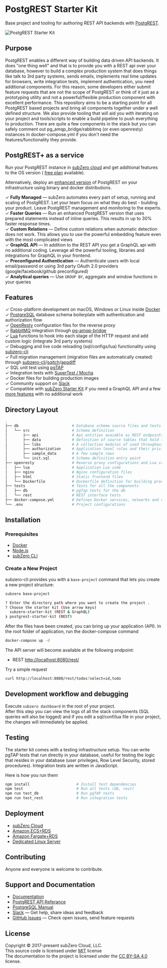 # PostgREST Starter Kit

Base project and tooling for authoring REST API backends with [PostgREST](https://postgrest.com).

![PostgREST Starter Kit](https://raw.githubusercontent.com/wiki/subzerocloud/postgrest-starter-kit/images/postgrest-starter-kit.gif "PostgREST Starter Kit")


## Purpose

PostgREST enables a different way of building data driven API backends. It does "one thing well" and that is to provide you with a REST api over your database, however to build a complex production system that does things like talk to 3rd party systems, sends emails, implements real time updates for browsers, write integration tests, implement authentication, you need additional components. For this reason, some developers either submit feature requests that are not the scope of PostgREST or think of it just as a prototyping utility and not a powerful/flexible production component with excellent performance. This repository aims to be a starting point for all PostgREST based projects and bring all components together under a well defined structure. We also provide tooling that will aid you with iterating on your project and tools/scripts to enable a build pipeline to push everything to production. There are quite a few components in the stack but you can safely comment out pg_amqp_bridge/rabbitmq (or even openresty) instances in docker-compose.yml if you don't need the features/functionality they provide.

## PostgREST+ as a service
Run your PostgREST instance in [subZero cloud](https://subzero.cloud/postgrest-plus.html) and get additional features to the OS version ( [free plan](https://subzero.cloud/pricing.html) available).

Alternatively, deploy an [enhanced version](https://docs.subzero.cloud/postgrest-plus/) of PostgREST on your infrastructure using binary and docker distributions.

✓ **Fully Managed** &mdash; subZero automates every part of setup, running and scaling of PostgREST. Let your team focus on what they do best - building your product. Leave PostgREST management and monitoring to the experts.<br>
✓ **Faster Queries** &mdash; Run an enhanced PostgREST version that uses prepared statements instead of inline queries. This results in up to 30% faster response times.<br>
✓ **Custom Relations** &mdash; Define custom relations when automatic detection does not work. This allows you to use the powerful embedding feature even with the most complicated views<br>
✓ **GraphQL API** &mdash; In addition to the REST API you get a GraphQL api with no additional coding. Leverage all the powerful tooling, libraries and integrations for GraphQL in your frontend.<br>
✓ **Preconfigured Authentication** &mdash;  Authenticate users with local email/password or using 3rd party OAuth 2.0 providers (google/facebook/github preconfigured) <br>
✓ **Analytical queries** &mdash; Use `GROUP BY`, aggregate and window functions in your queries <br>

## Features

✓ Cross-platform development on macOS, Windows or Linux inside [Docker](https://www.docker.com/)<br>
✓ [PostgreSQL](https://www.postgresql.org/) database schema boilerplate with authentication and authorization flow<br>
✓ [OpenResty](https://openresty.org/en/) configuration files for the reverse proxy<br>
✓ [RabbitMQ](https://www.rabbitmq.com/) integration through [pg-amqp-bridge](https://github.com/subzerocloud/pg-amqp-bridge)<br>
✓ [Lua](https://www.lua.org/) functions to hook into each stage of the HTTP request and add custom logic (integrate 3rd party systems)<br>
✓ Debugging and live code reloading (sql/configs/lua) functionality using [subzero-cli](https://github.com/subzerocloud/subzero-cli)<br>
✓ Full migration management (migration files are automatically created) through [subzero-cli](https://github.com/subzerocloud/subzero-cli)/[sqitch](http://sqitch.org/)/[apgdiff](https://github.com/subzerocloud/apgdiff)<br>
✓ SQL unit test using [pgTAP](http://pgtap.org/)<br>
✓ Integration tests with [SuperTest / Mocha](https://github.com/visionmedia/supertest)<br>
✓ Docker files for building production images<br>
✓ Community support on [Slack](https://slack.subzero.cloud/)<br>
✓ Compatible with [subZero Starter Kit](https://github.com/subzerocloud/subzero-starter-kit) if you need a GraphQL API and a few [more features](https://github.com/subzerocloud/subzero-starter-kit#features) with no additional work<br>


## Directory Layout

```bash
.
├── db                        # Database schema source files and tests
│   └── src                   # Schema definition
│       ├── api               # Api entities avaiable as REST endpoints
│       ├── data              # Definition of source tables that hold the data
│       ├── libs              # A collection modules of used throughout the code
│       ├── authorization     # Application level roles and their privileges
│       ├── sample_data       # A few sample rows
│       └── init.sql          # Schema definition entry point
├── openresty                 # Reverse proxy configurations and Lua code
│   ├── lua                   # Application Lua code
│   ├── nginx                 # Nginx configuration files
│   ├── html                  # Static frontend files
│   └── Dockerfile            # Dockerfile definition for building production images
├── tests                     # Tests for all the components
│   ├── db                    # pgTap tests for the db
│   └── rest                  # REST interface tests
├── docker-compose.yml        # Defines Docker services, networks and volumes
└── .env                      # Project configurations

```



## Installation 

### Prerequisites
* [Docker](https://www.docker.com)
* [Node.js](https://nodejs.org/en/)
* [subZero CLI](https://github.com/subzerocloud/subzero-cli#install)

### Create a New Project
subzero-cli provides you with a `base-project` command that lets you create a new project structure:

```bash
subzero base-project

? Enter the directory path where you want to create the project .
? Choose the starter kit (Use arrow keys)
  subzero-starter-kit (REST & GraphQL) 
❯ postgrest-starter-kit (REST) 
```

After the files have been created, you can bring up your application (API).
In the root folder of application, run the docker-compose command

```bash
docker-compose up -d
```

The API server will become available at the following endpoint:

- REST [http://localhost:8080/rest/](http://localhost:8080/rest/)

Try a simple request

```bash
curl http://localhost:8080/rest/todos?select=id,todo
```


## Development workflow and debugging

Execute `subzero dashboard` in the root of your project.<br />
After this step you can view the logs of all the stack components (SQL queries will also be logged) and
if you edit a sql/conf/lua file in your project, the changes will immediately be applied.


## Testing

The starter kit comes with a testing infrastructure setup.
You can write pgTAP tests that run directly in your database, useful for testing the logic that resides in your database (user privileges, Row Level Security, stored procedures).
Integration tests are written in JavaScript.

Here is how you run them

```bash
npm install                     # Install test dependencies
npm test                        # Run all tests (db, rest)
npm run test_db                 # Run pgTAP tests
npm run test_rest               # Run integration tests
```


## Deployment
* [subZero Cloud](http://docs.subzero.cloud/production-infrastructure/subzero-cloud/)
* [Amazon ECS+RDS](http://docs.subzero.cloud/production-infrastructure/aws-ecs-rds/)
* [Amazon Fargate+RDS](http://docs.subzero.cloud/production-infrastructure/aws-fargate-rds/)
* [Dedicated Linux Server](https://docs.subzero.cloud/production-infrastructure/ubuntu-server/)

## Contributing

Anyone and everyone is welcome to contribute.

## Support and Documentation
* [Documentation](https://docs.subzero.cloud/postgrest-starter-kit/)
* [PostgREST API Referance](https://postgrest.com/en/stable/api.html)
* [PostgreSQL Manual](https://www.postgresql.org/docs/current/static/index.html)
* [Slack](https://slack.subzero.cloud/) — Get help, share ideas and feedback
* [GitHub Issues](https://github.com/subzerocloud/postgrest-starter-kit/issues) — Check open issues, send feature requests

## License

Copyright © 2017-present subZero Cloud, LLC.<br />
This source code is licensed under [MIT](https://github.com/subzerocloud/postgrest-starter-kit/blob/master/LICENSE.txt) license<br />
The documentation to the project is licensed under the [CC BY-SA 4.0](http://creativecommons.org/licenses/by-sa/4.0/) license.

